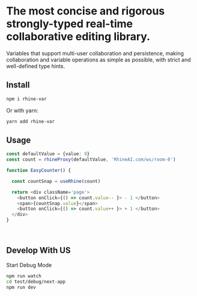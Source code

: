 
# The most concise and rigorous strongly-typed real-time collaborative editing library.

Variables that support multi-user collaboration and persistence, making collaboration and variable operations as simple as possible, with strict and well-defined type hints.

## Install
```bash
npm i rhine-var
```
Or with yarn:
```bash
yarn add rhine-var
```

## Usage


```typescript jsx
const defaultValue = {value: 0}
const count = rhineProxy(defaultValue, 'RhineAI.com/ws/room-0')

function EasyCounter() {

  const countSnap = useRhine(count)

  return <div className='page'>
    <button onClick={() => count.value-- }> - 1 </button>
    <span>{countSnap.value}</span>
    <button onClick={() => count.value++ }> + 1 </button>
  </div>
}
```

<br/>

## Develop With US

Start Debug Mode

```bash
npm run watch
cd test/debug/next-app
npm run dev
```

<br/>
